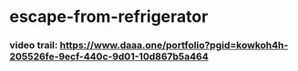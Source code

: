 # escape-from-refrigerator

### video trail: https://www.daaa.one/portfolio?pgid=kowkoh4h-205526fe-9ecf-440c-9d01-10d867b5a464
